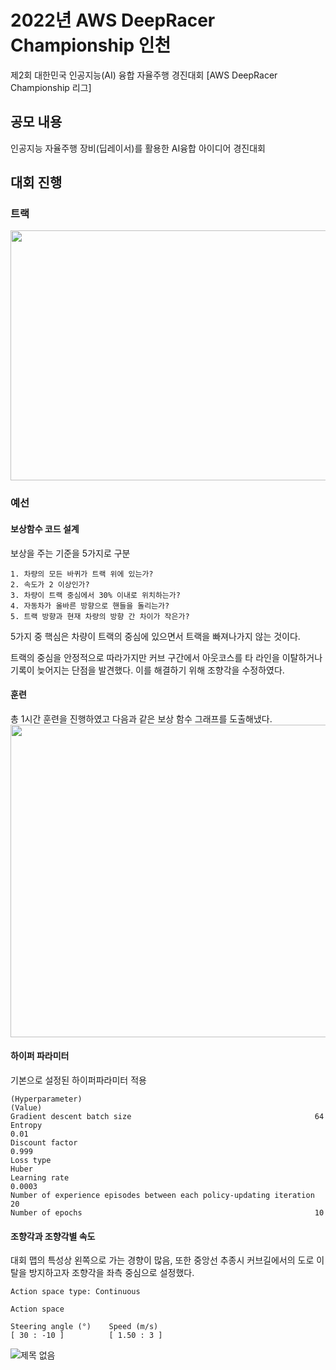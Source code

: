 # 2022년 AWS DeepRacer Championship 인천
제2회 대한민국 인공지능(AI) 융합 자율주행 경진대회 [AWS DeepRacer Championship 리그]

## 공모 내용
 인공지능 자율주행 장비(딥레이서)를 활용한 AI융합 아이디어 경진대회

## 대회 진행
### 트랙
<img src="https://github.com/khw274/DeepRacer-Incheon-2023/assets/125671828/198cfcb0-e954-4489-a87d-52998666ac7f" width="600" height="400"/>

### 예선
#### 보상함수 코드 설계
보상을 주는 기준을 5가지로 구분
```
1. 차량의 모든 바퀴가 트랙 위에 있는가?
2. 속도가 2 이상인가?
3. 차량이 트랙 중심에서 30% 이내로 위치하는가?
4. 자동차가 올바른 방향으로 핸들을 돌리는가?
5. 트랙 방향과 현재 차량의 방향 간 차이가 작은가?
```
5가지 중 핵심은 차량이 트랙의 중심에 있으면서 트랙을 빠져나가지 않는 것이다.

트랙의 중심을 안정적으로 따라가지만 커브 구간에서 아웃코스를 타 라인을 이탈하거나 기록이 늦어지는 단점을 발견했다. 이를 해결하기 위해 조향각을 수정하였다.
#### 훈련 
총 1시간 훈련을 진행하였고 다음과 같은 보상 함수 그래프를 도출해냈다.
<img src="https://github.com/khw274/DeepRacer-Incheon-2022/assets/125671828/2c95f7dc-a58c-4447-9fc3-ab0f4601d4e9" width="600" height="500"/>


#### 하이퍼 파라미터 
기본으로 설정된 하이퍼파라미터 적용

```
(Hyperparameter)                                                        (Value)
Gradient descent batch size	                                        64
Entropy	                                                                0.01       
Discount factor	                                                        0.999
Loss type	                                                        Huber
Learning rate	                                                        0.0003
Number of experience episodes between each policy-updating iteration    20
Number of epochs	                                                10
```

#### 조향각과 조향각별 속도
대회 맵의 특성상 왼쪽으로 가는 경향이 많음, 또한 중앙선 추종시 커브길에서의 도로 이탈을 방지하고자 조향각을 좌측 중심으로 설정했다.

```
Action space type: Continuous

Action space

Steering angle (°)    Speed (m/s)
[ 30 : -10 ]	      [ 1.50 : 3 ]
```
![제목 없음](https://github.com/khw274/DeepRacer-Incheon-2022/assets/125671828/c91a6495-aee7-45d5-bcce-12f6f8c862e5)
